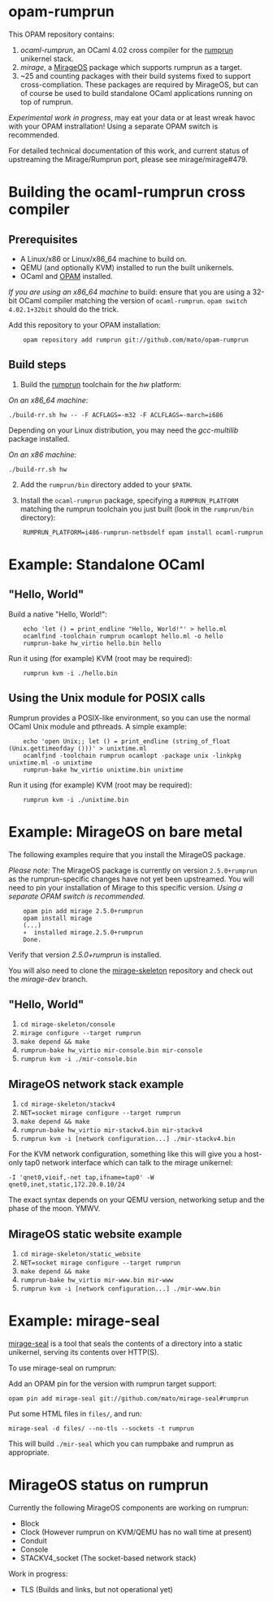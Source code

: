 # opam-rumprun

This OPAM repository contains:

1. _ocaml-rumprun_, an OCaml 4.02 cross compiler for the
   [rumprun](http://repo.rumpkernel.org/rumprun) unikernel stack.
2. _mirage_, a [MirageOS](http://openmirage.org) package which supports rumprun
   as a target.
3. ~25 and counting packages with their build systems fixed to support
   cross-compliation. These packages are required by MirageOS, but can of
   course be used to build standalone OCaml applications running on top of
   rumprun.

*Experimental work in progress*, may eat your data or at least wreak havoc with
your OPAM instrallation! Using a separate OPAM switch is recommended.

For detailed technical documentation of this work, and current status of
upstreaming the Mirage/Rumprun port, please see mirage/mirage#479.

# Building the ocaml-rumprun cross compiler

## Prerequisites

* A Linux/x86 or Linux/x86\_64 machine to build on.
* QEMU (and optionally KVM) installed to run the built unikernels.
* OCaml and [OPAM](https://opam.ocaml.org) installed.

*If you are using an x86_64 machine* to build: ensure that you are using a
32-bit OCaml compiler matching the version of `ocaml-rumprun`. `opam switch
4.02.1+32bit` should do the trick.

Add this repository to your OPAM installation:
````
    opam repository add rumprun git://github.com/mato/opam-rumprun

````

## Build steps

1. Build the [rumprun](http://repo.rumpkernel.org/rumprun) toolchain for the _hw_
platform:

  *On an x86_64 machine*:

  ````
  ./build-rr.sh hw -- -F ACFLAGS=-m32 -F ACLFLAGS=-march=i686
  ````

  Depending on your Linux distribution, you may need the _gcc-multilib_ package
  installed.

  *On an x86 machine*:

  ````
  ./build-rr.sh hw
  ````

2. Add the `rumprun/bin` directory added to your `$PATH`.

3. Install the `ocaml-rumprun` package, specifying a `RUMPRUN_PLATFORM` matching the rumprun toolchain you just built (look in the `rumprun/bin` directory):
  
  ````
      RUMPRUN_PLATFORM=i486-rumprun-netbsdelf opam install ocaml-rumprun
  ````

# Example: Standalone OCaml

## "Hello, World"

Build a native "Hello, World!":
````
    echo 'let () = print_endline "Hello, World!"' > hello.ml
    ocamlfind -toolchain rumprun ocamlopt hello.ml -o hello
    rumprun-bake hw_virtio hello.bin hello
````

Run it using (for example) KVM (root may be required):
````
    rumprun kvm -i ./hello.bin
````

## Using the Unix module for POSIX calls

Rumprun provides a POSIX-like environment, so you can use the normal OCaml Unix
module and pthreads. A simple example:

````
    echo 'open Unix;; let () = print_endline (string_of_float (Unix.gettimeofday ()))' > unixtime.ml
    ocamlfind -toolchain rumprun ocamlopt -package unix -linkpkg unixtime.ml -o unixtime
    rumprun-bake hw_virtio unixtime.bin unixtime
````

Run it using (for example) KVM (root may be required):
````
    rumprun kvm -i ./unixtime.bin
````

# Example: MirageOS on bare metal

The following examples require that you install the MirageOS package.

*Please note:* The MirageOS package is currently on version `2.5.0+rumprun` as
the rumprun-specific changes have not yet been upstreamed. You will need to pin
your installation of Mirage to this specific version. *Using a separate OPAM
switch is recommended.*


````
    opam pin add mirage 2.5.0+rumprun
    opam install mirage
    (...)
    ∗  installed mirage.2.5.0+rumprun
    Done.

````
Verify that version _2.5.0+rumprun_ is installed.

You will also need to clone the
[mirage-skeleton](https://github.com/mirage/mirage-skeleton) repository and
check out the _mirage-dev_ branch.

## "Hello, World"

1. `cd mirage-skeleton/console`
2. `mirage configure --target rumprun`
3. `make depend && make`
4. `rumprun-bake hw_virtio mir-console.bin mir-console`
5. `rumprun kvm -i ./mir-console.bin`

## MirageOS network stack example

1. `cd mirage-skeleton/stackv4`
2. `NET=socket mirage configure --target rumprun`
3. `make depend && make`
4. `rumprun-bake hw_virtio mir-stackv4.bin mir-stackv4`
5. `rumprun kvm -i [network configuration...] ./mir-stackv4.bin`

For the KVM network configuration, something like this will give you a
host-only tap0 network interface which can talk to the mirage unikernel:

`-I 'qnet0,vioif,-net tap,ifname=tap0' -W qnet0,inet,static,172.20.0.10/24`

The exact syntax depends on your QEMU version, networking setup and the phase
of the moon. YMWV.

## MirageOS static website example

1. `cd mirage-skeleton/static_website`
2. `NET=socket mirage configure --target rumprun`
3. `make depend && make`
4. `rumprun-bake hw_virtio mir-www.bin mir-www`
5. `rumprun kvm -i [network configuration...] ./mir-www.bin`

# Example: mirage-seal

[mirage-seal](https://github.com/mirage/mirage-seal) is a tool that seals the
contents of a directory into a static unikernel, serving its contents over
HTTP(S).

To use mirage-seal on rumprun:

Add an OPAM pin for the version with rumprun target support:

````
opam pin add mirage-seal git://github.com/mato/mirage-seal#rumprun

````

Put some HTML files in `files/`, and run:
````
mirage-seal -d files/ --no-tls --sockets -t rumprun

````

This will build `./mir-seal` which you can rumpbake and rumprun as appropriate.


# MirageOS status on rumprun

Currently the following MirageOS components are working on rumprun:

* Block
* Clock (However rumprun on KVM/QEMU has no wall time at present)
* Conduit
* Console
* STACKV4\_socket (The socket-based network stack)

Work in progress:

* TLS (Builds and links, but not operational yet)
